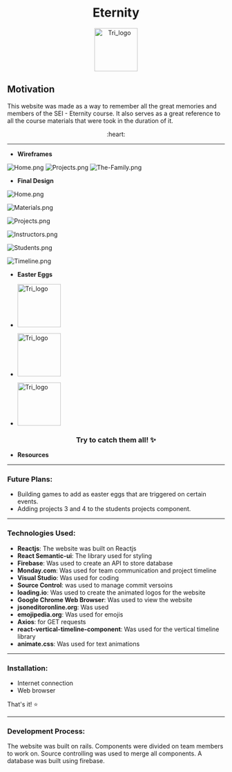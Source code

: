 <h1 align="center">Eternity</h1>
<p align="center">
<img src="https://i.postimg.cc/Kc3Rdzp3/Triskelion-B.png"
     alt="Tri_logo"
     width="100" />
  </p>

## Motivation
This website was made as a way to remember all the great memories and members of the SEI - Eternity course. It also serves as a great reference to all the course materials that were took in the duration of it.

<p align="center"> :heart: </p>



---

- **Wireframes**

![Home.png](https://i.postimg.cc/q7BGLnL3/Home.png)
![Projects.png](https://i.postimg.cc/x8LHYT5Q/Projects.png)
![The-Family.png](https://i.postimg.cc/HsCXzXWk/The-Family.png)

- **Final Design**

![Home.png](https://i.postimg.cc/brMSYQNF/Screenshot-from-2019-08-21-20-03-29.png)

![Materials.png](https://i.postimg.cc/02wbdKNP/Screenshot-from-2019-08-21-18-47-27.png)

![Projects.png](https://i.postimg.cc/3xrjLZ02/Screenshot-from-2019-08-22-00-46-16.png)

![Instructors.png](https://i.postimg.cc/W3xSCJcT/Screenshot-from-2019-08-22-00-47-53.png)

![Students.png](https://i.postimg.cc/XvVfzkZw/Screenshot-from-2019-08-22-00-48-07.png)

![Timeline.png](https://i.postimg.cc/sDkKwW9c/Screenshot-from-2019-08-22-00-48-14.png)

- **Easter Eggs**

- <img src="https://i.postimg.cc/rpmBLW3r/secret-logo.png"
     alt="Tri_logo"
     width="100" />   
- <img src="https://i.postimg.cc/CMDWYwPm/pikmin-logo.png"
     alt="Tri_logo"
     width="100" />
- <img src="https://i.postimg.cc/1z2jhdDk/aaa-logo.png"
     alt="Tri_logo"
     width="100" />

<h3 align="center">Try to catch them all! ✨</h3>

- **Resources**


---

### Future Plans:
- Building games to add as easter eggs that are triggered on certain events.
- Adding projects 3 and 4 to the students projects component.


---

### Technologies Used:
- **Reactjs**: The website was built on Reactjs
- **React Semantic-ui**: The library used for styling
- **Firebase**: Was used to create an API to store database
- **Monday.com**: Was used for team communication and project timeline
- **Visual Studio**: Was used for coding
- **Source Control**: was used to manage commit versoins 
- **loading.io**: Was used to create the animated logos for the website
- **Google Chrome Web Browser**: Was used to view the website
- **jsoneditoronline.org**: Was used
- **emojipedia.org**: Was used for emojis
- **Axios**: for GET requests
- **react-vertical-timeline-component**: Was used for the vertical timeline library
- **animate.css**: Was used for text animations

---

### Installation:
- Internet connection
- Web browser

That's it! :star:

---

### Development Process:
The website was built on rails. Components were divided on team members to work on. Source controlling was used to merge all components. A database was built using firebase.
